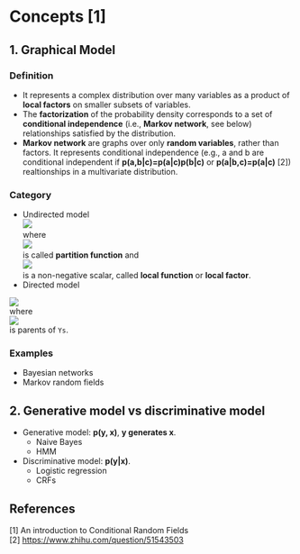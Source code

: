 # Concepts [1]
## 1. Graphical Model
### Definition
- It represents a complex distribution over many variables as a product of **local factors** on smaller subsets of variables.  
- The **factorization** of the probability density corresponds to a set of **conditional independence** (i.e., **Markov network**, see below) relationships satisfied by the distribution.
- **Markov network** are graphs over only **random variables**, rather than factors. It represents conditional independence (e.g., a and b are conditional independent if **p(a,b|c)=p(a|c)p(b|c)** or **p(a|b,c)=p(a|c)** [2]) realtionships in a multivariate distribution.

### Category
- Undirected model  
![](https://github.com/gaoisbest/NLP-Projects/blob/master/CRFs/1_undirected_graphical_model.png)  
where  
![](https://github.com/gaoisbest/NLP-Projects/blob/master/CRFs/1_undirected_graphical_model_Z.png)  
is called **partition function** and  
![](https://github.com/gaoisbest/NLP-Projects/blob/master/CRFs/1_undirected_graphical_model_Psi.png)  
is a non-negative scalar, called **local function** or **local factor**.  
- Directed model  

![](https://github.com/gaoisbest/NLP-Projects/blob/master/CRFs/2_graphical_model.png)  
where  
![](https://github.com/gaoisbest/NLP-Projects/blob/master/CRFs/2_graphical_model_pai_s.png)  
is parents of `Ys`.

### Examples
- Bayesian networks
- Markov random fields

## 2. Generative model vs discriminative model
- Generative model: **p(y, x)**, **y generates x**.
  - Naive Bayes
  - HMM
- Discriminative model: **p(y|x)**.
  - Logistic regression
  - CRFs

## References
[1] An introduction to Conditional Random Fields  
[2] https://www.zhihu.com/question/51543503
